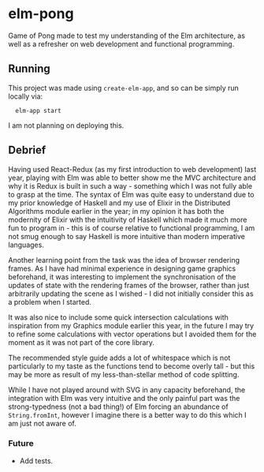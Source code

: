 # elm-pong

Game of Pong made to test my understanding of the Elm architecture, as well as a refresher on web development and functional programming.

## Running

This project was made using `create-elm-app`, and so can be simply run locally via:
```
  elm-app start 
```
I am not planning on deploying this.

## Debrief

Having used React-Redux (as my first introduction to web development) last year, playing with Elm was able to better show me the MVC architecture and why it is Redux is built in such a way - something which I was not fully able to grasp at the time.
The syntax of Elm was quite easy to understand due to my prior knowledge of Haskell and my use of Elixir in the Distributed Algorithms module earlier in the year; in my opinion it has both the modernity of Elixir with the intuitivity of Haskell which made it much more fun to program in - this is of course relative to functional programming, I am not smug enough to say Haskell is more intuitive than modern imperative languages.

Another learning point from the task was the idea of browser rendering frames.
As I have had minimal experience in designing game graphics beforehand, it was interesting to implement the synchronisation of the updates of state with the rendering frames of the browser, rather than just arbitrarily updating the scene as I wished - I did not initially consider this as a problem when I started.

It was also nice to include some quick intersection calculations with inspiration from my Graphics module earlier this year, in the future I may try to refine some calculations with vector operations but I avoided them for the moment as it was not part of the core library.

The recommended style guide adds a lot of whitespace which is not particularly to my taste as the functions tend to become overly tall - but this may be more as result of my less-than-stellar method of code splitting.

While I have not played around with SVG in any capacity beforehand, the integration with Elm was very intuitive and the only painful part was the strong-typedness (not a bad thing!) of Elm forcing an abundance of `String.fromInt`, however I imagine there is a better way to do this which I am just not aware of.

### Future
* Add tests.
